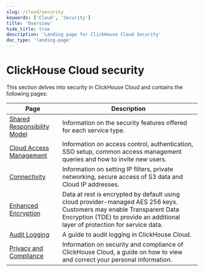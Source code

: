 ```yaml
---
slug: /cloud/security
keywords: ['Cloud', 'Security']
title: 'Overview'
hide_title: true
description: 'Landing page for ClickHouse Cloud Security'
doc_type: 'landing-page'
---
```


# ClickHouse Cloud security

This section delves into security in ClickHouse Cloud and contains the following pages:

| Page                                                          | Description                                                                                                                                                                                           |
|---------------------------------------------------------------|-------------------------------------------------------------------------------------------------------------------------------------------------------------------------------------------------------|
| [Shared Responsibility Model](shared-responsibility-model.md) | Information on the security features offered for each service type.                                                                                                                                   |
| [Cloud Access Management](cloud-access-management/index.md)   | Information on access control, authentication, SSO setup, common access management queries and how to invite new users.                                                                               |
| [Connectivity](connectivity-overview.md)                      | Information on setting IP filters, private networking, secure access of S3 data and Cloud IP addresses.                                                                                               |
| [Enhanced Encryption](cmek.md)                                | Data at rest is encrypted by default using cloud provider-managed AES 256 keys. Customers may enable Transparent Data Encryption (TDE) to provide an additional layer of protection for service data. |
| [Audit Logging](audit-logging.md)                             | A guide to audit logging in ClickHouse Cloud.                                                                                                                                                         |
| [Privacy and Compliance](privacy-compliance-overview.md)      | Information on security and compliance of ClickHouse Cloud, a guide on how to view and correct your personal information.                                                                             |
